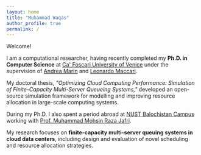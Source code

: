 ```yaml
---
layout: home
title: "Muhammad Waqas"
author_profile: true
permalink: /
---
```


Welcome!  

I am a computational researcher, having recently completed my **Ph.D. in Computer Science** at 
[Ca' Foscari University of Venice](https://www.unive.it/) under the supervision of 
[Andrea Marin](https://www.unive.it/data/people/5592332) and 
[Leonardo Maccari](https://www.unive.it/data/people/21550550).  

My doctoral thesis, *"Optimizing Cloud Computing Performance: Simulation of Finite-Capacity Multi-Server Queueing Systems,"* 
developed an open-source simulation framework for modelling and improving resource allocation in large-scale computing systems.  

During my Ph.D. I also spent a period abroad at 
[NUST Balochistan Campus](https://nbc.nust.edu.pk/) working with 
[Prof. Muhammad Mohsin Raza Jafri](https://nbc.nust.edu.pk/faculty/muhammad-mohsin-raza-jafri/).

My research focuses on **finite-capacity multi-server queuing systems in cloud data centers**, including design and evaluation of novel scheduling and resource allocation strategies.
